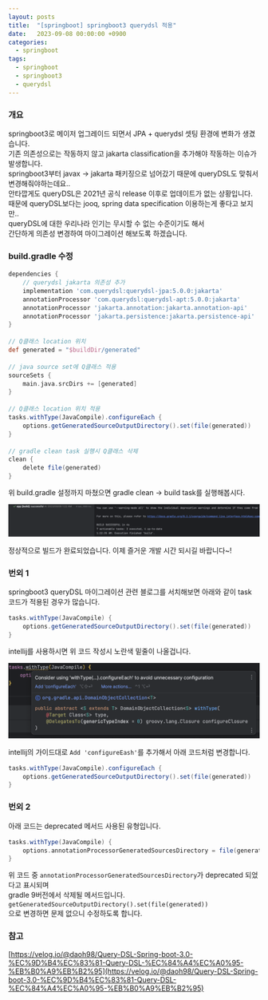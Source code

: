 ```yaml
---
layout: posts 
title:  "[springboot] springboot3 querydsl 적용"
date:   2023-09-08 00:00:00 +0900 
categories: 
  - springboot
tags:
  - springboot
  - springboot3
  - querydsl
---
```

### 개요
springboot3로 메이저 업그레이드 되면서 JPA + querydsl 셋팅 환경에 변화가 생겼습니다.  
기존 의존성으로는 작동하지 않고 jakarta classification을 추가해야 작동하는 이슈가 발생합니다.  
springboot3부터 javax -> jakarta 패키징으로 넘어갔기 때문에 queryDSL도 맞춰서 변경해줘야하는데요..  
안타깝게도 queryDSL은 2021년 공식 release 이후로 업데이트가 없는 상황입니다.  
때문에 queryDSL보다는 jooq, spring data specification 이용하는게 좋다고 보지만..  
queryDSL에 대한 우리나라 인기는 무시할 수 없는 수준이기도 해서  
간단하게 의존성 변경하여 마이그레이션 해보도록 하겠습니다.

### build.gradle 수정

```groovy
dependencies {
    // querydsl jakarta 의존성 추가
    implementation 'com.querydsl:querydsl-jpa:5.0.0:jakarta'
    annotationProcessor 'com.querydsl:querydsl-apt:5.0.0:jakarta'
    annotationProcessor 'jakarta.annotation:jakarta.annotation-api'
    annotationProcessor 'jakarta.persistence:jakarta.persistence-api'
}

// Q클래스 location 위치
def generated = "$buildDir/generated"

// java source set에 Q클래스 적용
sourceSets {
    main.java.srcDirs += [generated]
}

// Q클래스 location 위치 적용
tasks.withType(JavaCompile).configureEach {
    options.getGeneratedSourceOutputDirectory().set(file(generated))
}

// gradle clean task 실행시 Q클래스 삭제
clean {
    delete file(generated)
}
```

위 build.gradle 설정까지 마쳤으면 gradle clean -> build task를 실행해봅시다.

![springboot_querydsl_build.png](/assets/img/springboot/querydsl/springboot_querydsl_build.png)

정상적으로 빌드가 완료되었습니다.
이제 즐거운 개발 시간 되시길 바랍니다~!

### 번외 1

springboot3 queryDSL 마이그레이션 관련 블로그를 서치해보면 아래와 같이 task 코드가 적용된 경우가 많습니다.
```groovy
tasks.withType(JavaCompile) {
    options.getGeneratedSourceOutputDirectory().set(file(generated))
}
```

intellij를 사용하시면 위 코드 작성시 노란색 밑줄이 나올겁니다.

![springboot_querydsl_gradle_warning.png](/assets/img/springboot/querydsl/springboot_querydsl_gradle_warning.png)

intellij의 가이드대로 `Add 'configureEash'`를 추가해서 아래 코드처럼 변경합니다.

```groovy
tasks.withType(JavaCompile).configureEach {
    options.getGeneratedSourceOutputDirectory().set(file(generated))
}
```

### 번외 2

아래 코드는 deprecated 메서드 사용된 유형입니다.

```groovy
tasks.withType(JavaCompile) {
    options.annotationProcessorGeneratedSourcesDirectory = file(generated)
}
```

위 코드 중 `annotationProcessorGeneratedSourcesDirectory`가 deprecated 되었다고 표시되며  
gradle 9버전에서 삭제될 메서드입니다. `getGeneratedSourceOutputDirectory().set(file(generated))`  
으로 변경하면 문제 없으니 수정하도록 합니다.

### 참고
[https://velog.io/@daoh98/Query-DSL-Spring-boot-3.0-%EC%9D%B4%EC%83%81-Query-DSL-%EC%84%A4%EC%A0%95-%EB%B0%A9%EB%B2%95](https://velog.io/@daoh98/Query-DSL-Spring-boot-3.0-%EC%9D%B4%EC%83%81-Query-DSL-%EC%84%A4%EC%A0%95-%EB%B0%A9%EB%B2%95)
